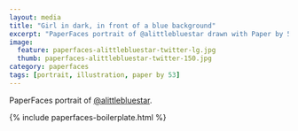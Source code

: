 ```yaml
---
layout: media
title: "Girl in dark, in front of a blue background"
excerpt: "PaperFaces portrait of @alittlebluestar drawn with Paper by 53 on an iPad."
image: 
  feature: paperfaces-alittlebluestar-twitter-lg.jpg
  thumb: paperfaces-alittlebluestar-twitter-150.jpg
category: paperfaces
tags: [portrait, illustration, paper by 53]
---
```


PaperFaces portrait of [@alittlebluestar](http://twitter.com/alittlebluestar).

{% include paperfaces-boilerplate.html %}